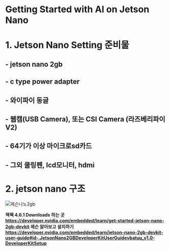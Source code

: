 # Getting Started with AI on Jetson Nano

# 1. Jetson Nano Setting 준비물
##   - jetson nano 2gb
##   - c type power adapter
##   - 와이파이 동글
##   - 웹캠(USB Camera), 또는 CSI Camera (라즈베리파이 V2)
##   - 64기가 이상 마이크로sd카드
##   - 그외 쿨링펜, lcd모니터, hdmi 
# 2. jetson nano 구조
![제슨나노2gb](https://user-images.githubusercontent.com/92077615/196316580-70196b49-9d94-448b-a90d-ea7c82841e6e.jpg)


<b> 잭팩 4.6.1 Downloads 하는 곳  https://developer.nvidia.com/embedded/learn/get-started-jetson-nano-2gb-devkit
<b> 제슨 알아보고 설치하기
  https://developer.nvidia.com/embedded/learn/jetson-nano-2gb-devkit-user-guide#id-.JetsonNano2GBDeveloperKitUserGuidevbatuu_v1.0-DeveloperKitSetup
